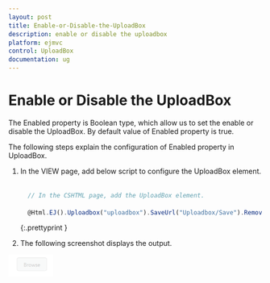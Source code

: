 ```yaml
---
layout: post
title: Enable-or-Disable-the-UploadBox
description: enable or disable the uploadbox 
platform: ejmvc
control: UploadBox
documentation: ug
---
```


# Enable or Disable the UploadBox 

The Enabled property is Boolean type, which allow us to set the enable or disable the UploadBox. By default value of Enabled property is true.

The following steps explain the configuration of Enabled property in UploadBox. 

1. In the VIEW page, add below script to configure the UploadBox element.

   ~~~ js
   
     // In the CSHTML page, add the UploadBox element.

	 @Html.EJ().Uploadbox("uploadbox").SaveUrl("Uploadbox/Save").RemoveUrl("Uploadbox/Remove").Enabled(false)

   ~~~
   {:.prettyprint }

2. The following screenshot displays the output. 



![](Enable-or-Disable-the-UploadBox_images/Enable-or-Disable-the-UploadBox_img1.png)





